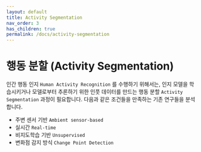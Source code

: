 ```yaml
---
layout: default
title: Activity Segmentation
nav_order: 3
has_children: true
permalink: /docs/activity-segmentation
---
```


# 행동 분할 (Activity Segmentation)

인간 행동 인지 `Human Activity Recognition` 를 수행하기 위해서는, 인지 모델을 학습시키거나 모델로부터 추론하기 위한 인풋 데이터를 만드는 행동 분할 `Activity Segmentation` 과정이 필요합니다. 다음과 같은 조건들을 만족하는 기존 연구들을 분석합니다.

* 주변 센서 기반 `Ambient sensor-based`
* 실시간 `Real-time`
* 비지도학습 기반 `Unsupervised`
* 변화점 감지 방식 `Change Point Detection`